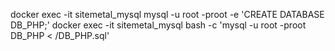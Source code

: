 docker exec -it sitemetal_mysql mysql -u root -proot -e 'CREATE DATABASE DB_PHP;'
docker exec -it sitemetal_mysql bash -c 'mysql -u root -proot DB_PHP < /DB_PHP.sql'
